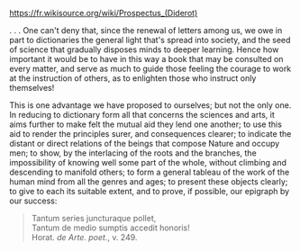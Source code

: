 https://fr.wikisource.org/wiki/Prospectus_(Diderot)

. . . One can't deny that, since the renewal of letters among us, we
owe in part to dictionaries the general light that's spread into
society, and the seed of science that gradually disposes minds to
deeper learning. Hence how important it would be to have in this way a
book that may be consulted on every matter, and serve as much to guide
those feeling the courage to work at the instruction of others, as to
enlighten those who instruct only themselves!

This is one advantage we have proposed to ourselves; but not the only
one. In reducing to dictionary form all that concerns the sciences and
arts, it aims further to make felt the mutual aid they lend one
another; to use this aid to render the principles surer, and
consequences clearer; to indicate the distant or direct relations of
the beings that compose Nature and occupy men; to show, by the
interlacing of the roots and the branches, the impossibility of
knowing well some part of the whole, without climbing and descending
to manifold others; to form a general tableau of the work of the human
mind from all the genres and ages; to present these objects clearly;
to give to each its suitable extent, and to prove, if possible, our
epigraph by our success:

> Tantum series juncturaque pollet,  
Tantum de medio sumptis accedit honoris!  
Horat. *de Arte. poet.*, v. 249.
